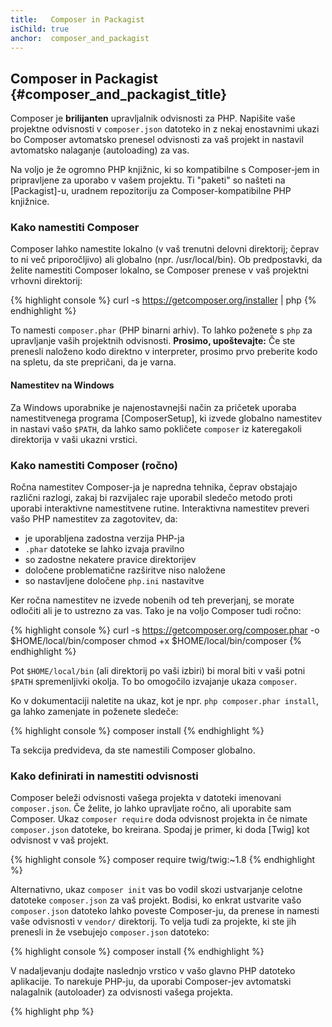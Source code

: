 ```yaml
---
title:   Composer in Packagist
isChild: true
anchor:  composer_and_packagist
---
```


## Composer in Packagist {#composer_and_packagist_title}

Composer je **brilijanten** upravljalnik odvisnosti za PHP. Napišite vaše projektne odvisnosti v `composer.json` datoteko in z nekaj enostavnimi ukazi bo Composer avtomatsko prenesel odvisnosti za vaš projekt in nastavil avtomatsko nalaganje (autoloading) za vas.

Na voljo je že ogromno PHP knjižnic, ki so kompatibilne s Composer-jem in pripravljene za uporabo v vašem projektu. Ti
"paketi" so našteti na [Packagist]-u, uradnem repozitoriju za Composer-kompatibilne PHP knjižnice.

### Kako namestiti Composer

Composer lahko namestite lokalno (v vaš trenutni delovni direktorij; čeprav to ni več priporočljivo) ali globalno (npr. /usr/local/bin). Ob predpostavki, da želite namestiti Composer lokalno, se Composer prenese v vaš projektni vrhovni direktorij:

{% highlight console %}
curl -s https://getcomposer.org/installer | php
{% endhighlight %}

To namesti `composer.phar` (PHP binarni arhiv). To lahko poženete s `php` za upravljanje vaših projektnih odvisnosti.
<strong>Prosimo, upoštevajte:</strong> Če ste prenesli naloženo kodo direktno v interpreter, prosimo prvo preberite kodo na spletu, da ste prepričani, da je varna.

#### Namestitev na Windows

Za Windows uporabnike je najenostavnejši način za pričetek uporaba namestitvenega programa [ComposerSetup], ki
izvede globalno namestitev in nastavi vašo `$PATH`, da lahko samo pokličete `composer` iz kateregakoli
direktorija v vaši ukazni vrstici.

### Kako namestiti Composer (ročno)

Ročna namestitev Composer-ja je napredna tehnika, čeprav obstajajo različni razlogi, zakaj
bi razvijalec raje uporabil sledečo metodo proti uporabi interaktivne namestitvene rutine. Interaktivna
namestitev preveri vašo PHP namestitev za zagotovitev, da:

- je uporabljena zadostna verzija PHP-ja
- `.phar` datoteke se lahko izvaja pravilno
- so zadostne nekatere pravice direktorijev
- določene problematične razširitve niso naložene
- so nastavljene določene `php.ini` nastavitve

Ker ročna namestitev ne izvede nobenih od teh preverjanj, se morate odločiti ali je to
ustrezno za vas. Tako je na voljo Composer tudi ročno:

{% highlight console %}
curl -s https://getcomposer.org/composer.phar -o $HOME/local/bin/composer
chmod +x $HOME/local/bin/composer
{% endhighlight %}

Pot `$HOME/local/bin` (ali direktorij po vaši izbiri) bi moral biti v vaši potni `$PATH` spremenljivki okolja.
To bo omogočilo izvajanje ukaza `composer`.

Ko v dokumentaciji naletite na ukaz, kot je npr. `php composer.phar install`, ga lahko
zamenjate in poženete sledeče:

{% highlight console %}
composer install
{% endhighlight %}

Ta sekcija predvideva, da ste namestili Composer globalno.

### Kako definirati in namestiti odvisnosti

Composer beleži odvisnosti vašega projekta v datoteki imenovani `composer.json`. Če želite, jo lahko upravljate
ročno, ali uporabite sam Composer. Ukaz `composer require` doda odvisnost projekta
in če nimate `composer.json` datoteke, bo kreirana. Spodaj je primer, ki doda [Twig]
kot odvisnost v vaš projekt.

{% highlight console %}
composer require twig/twig:~1.8
{% endhighlight %}

Alternativno, ukaz `composer init` vas bo vodil skozi ustvarjanje celotne datoteke `composer.json`
za vaš projekt. Bodisi, ko enkrat ustvarite vašo `composer.json` datoteko lahko poveste Composer-ju,
da prenese in namesti vaše odvisnosti v `vendor/` direktorij. To velja tudi za projekte,
ki ste jih prenesli in že vsebujejo `composer.json` datoteko:

{% highlight console %}
composer install
{% endhighlight %}

V nadaljevanju dodajte naslednjo vrstico v vašo glavno PHP datoteko aplikacije. To narekuje PHP-ju, da uporabi Composer-jev
avtomatski nalagalnik (autoloader) za odvisnosti vašega projekta.

{% highlight php %}
<?php
require 'vendor/autoload.php';
{% endhighlight %}

Sedaj lahko uporabite odvisnosti vašega projekta in bodo avtomatsko naložene na zahtevo.

### Posodobitev vaših odvisnosti

Composer ustvari datoteko imenovano `composer.lock`, ki shrani točno verzijo za vsak paket, ki ga je
prenesel, ko ste prvič pognali ukaz `composer install`. Če delite vaš projekt z drugimi razvijalci in je datoteka `composer.lock`
del vaše distribucije, bodo ob ukazu `composer install` dobili točno enake verzije kot vi. Za posodobitev vaših odvisnosti poženite ukaz `composer update`.

To je najbolj uporabno, ko definirate vaše verzije zahtev fleksibilno. Na primer zahtevana verzija
`~1.8` pomeni "karkoli novejše od `1.8.0`, vendar manj kot `2.0.x-dev`". Lahko uporabite tudi
nadomestni znak `*` kot pri `1.8.*`. Sedaj bo Composer ukaz `php composer.phar update` nadgradil vse vaše
odvisnosti na najnovejše verzije, ki ustrezajo omejitvam, ki ste jih definirali.

### Obvestila posodobitev

Da dobite obvestila o novih verzijah izdaj se lahko naročite na [VersionEye], spletno storitev,
ki nadzira vaše GitHub in BitBucket račune za `composer.json` datotekami in pošilja e-pošto z novimi
izdajami paketov.

### Preverjanje vaših odvisnosti za varnostnimi težavami

[Security Advisories Checker] je spletni servis in orodje za ukazno vrstico (CLI), ki bo tako preučil vašo datoteko `composer.lock`
kot vam tudi povedal, če potrebujete kakšne posodobitve za vaše odvisnosti.

### Upravljanje globalnih odvisnosti s Composer-jem

Composer lahko tudi upravlja globalne odvisnosti in njihove zagonske datoteke. Uporaba je enostavna, vse kar morate
narediti je, da dodate predpono `global` vašim ukazom. Če v primeru, da želite namestiti PHPUnit in da ga imate
na voljo globalno, bi pognali sledeči ukaz:

{% highlight console %}
composer global require phpunit/phpunit
{% endhighlight %}

To bo ustvarilo mapo `~/.composer`, kjer bodo domovale vaše globalne odvisnosti. Da imate nameščene
paketne zagonske datoteke in na voljo kjerkoli, bi potem dodali `~/.composer/vendor/bin` k vaši
spremenljivki `$PATH`.

* [Naučite se o Composer-ju]


[Packagist]: http://packagist.org/
[Twig]: http://twig.sensiolabs.org
[VersionEye]: https://www.versioneye.com/
[Security Advisories Checker]: https://security.sensiolabs.org/
[Naučite se o Composer-ju]: http://getcomposer.org/doc/00-intro.md
[ComposerSetup]: https://getcomposer.org/Composer-Setup.exe